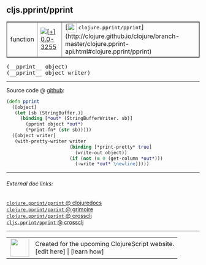 ## cljs.pprint/pprint



 <table border="1">
<tr>
<td>function</td>
<td><a href="https://github.com/cljsinfo/cljs-api-docs/tree/0.0-3255"><img valign="middle" alt="[+] 0.0-3255" title="Added in 0.0-3255" src="https://img.shields.io/badge/+-0.0--3255-lightgrey.svg"></a> </td>
<td>
[<img height="24px" valign="middle" src="http://i.imgur.com/1GjPKvB.png"> <samp>clojure.pprint/pprint</samp>](http://clojure.github.io/clojure/branch-master/clojure.pprint-api.html#clojure.pprint/pprint)
</td>
</tr>
</table>


 <samp>
(__pprint__ object)<br>
</samp>
 <samp>
(__pprint__ object writer)<br>
</samp>

---







Source code @ [github](https://github.com/clojure/clojurescript/blob/r3308/src/main/cljs/cljs/pprint.cljs#L813-L824):

```clj
(defn pprint
  ([object]
   (let [sb (StringBuffer.)]
     (binding [*out* (StringBufferWriter. sb)]
       (pprint object *out*)
       (*print-fn* (str sb)))))
  ([object writer]
   (with-pretty-writer writer
                       (binding [*print-pretty* true]
                         (write-out object))
                       (if (not (= 0 (get-column *out*)))
                         (-write *out* \newline)))))
```

<!--
Repo - tag - source tree - lines:

 <pre>
clojurescript @ r3308
└── src
    └── main
        └── cljs
            └── cljs
                └── <ins>[pprint.cljs:813-824](https://github.com/clojure/clojurescript/blob/r3308/src/main/cljs/cljs/pprint.cljs#L813-L824)</ins>
</pre>

-->

---



###### External doc links:

[`clojure.pprint/pprint` @ clojuredocs](http://clojuredocs.org/clojure.pprint/pprint)<br>
[`clojure.pprint/pprint` @ grimoire](http://conj.io/store/v1/org.clojure/clojure/1.7.0-beta3/clj/clojure.pprint/pprint/)<br>
[`clojure.pprint/pprint` @ crossclj](http://crossclj.info/fun/clojure.pprint/pprint.html)<br>
[`cljs.pprint/pprint` @ crossclj](http://crossclj.info/fun/cljs.pprint.cljs/pprint.html)<br>

---

 <table>
<tr><td>
<img valign="middle" align="right" width="48px" src="http://i.imgur.com/Hi20huC.png">
</td><td>
Created for the upcoming ClojureScript website.<br>
[edit here] | [learn how]
</td></tr></table>

[edit here]:https://github.com/cljsinfo/cljs-api-docs/blob/master/cljsdoc/cljs.pprint_pprint.cljsdoc
[learn how]:https://github.com/cljsinfo/cljs-api-docs/wiki/cljsdoc-files

<!--

This information was too distracting to show to readers, but I'll leave it
commented here since it is helpful to:

- pretty-print the data used to generate this document
- and show how to retrieve that data



The API data for this symbol:

```clj
{:ns "cljs.pprint",
 :name "pprint",
 :signature ["[object]" "[object writer]"],
 :history [["+" "0.0-3255"]],
 :type "function",
 :full-name-encode "cljs.pprint_pprint",
 :source {:code "(defn pprint\n  ([object]\n   (let [sb (StringBuffer.)]\n     (binding [*out* (StringBufferWriter. sb)]\n       (pprint object *out*)\n       (*print-fn* (str sb)))))\n  ([object writer]\n   (with-pretty-writer writer\n                       (binding [*print-pretty* true]\n                         (write-out object))\n                       (if (not (= 0 (get-column *out*)))\n                         (-write *out* \\newline)))))",
          :title "Source code",
          :repo "clojurescript",
          :tag "r3308",
          :filename "src/main/cljs/cljs/pprint.cljs",
          :lines [813 824]},
 :full-name "cljs.pprint/pprint",
 :clj-symbol "clojure.pprint/pprint"}

```

Retrieve the API data for this symbol:

```clj
;; from Clojure REPL
(require '[clojure.edn :as edn])
(-> (slurp "https://raw.githubusercontent.com/cljsinfo/cljs-api-docs/catalog/cljs-api.edn")
    (edn/read-string)
    (get-in [:symbols "cljs.pprint/pprint"]))
```

-->
